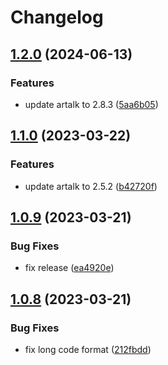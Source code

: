# Changelog

## [1.2.0](https://github.com/terwer/vuepress-plugin-vdoing-comment/compare/v1.1.0...v1.2.0) (2024-06-13)


### Features

* update artalk to 2.8.3 ([5aa6b05](https://github.com/terwer/vuepress-plugin-vdoing-comment/commit/5aa6b05bef3780269da02dc3058f2fcbc2f805ed))

## [1.1.0](https://github.com/terwer/vuepress-plugin-vdoing-comment/compare/v1.0.9...v1.1.0) (2023-03-22)


### Features

* update artalk to 2.5.2 ([b42720f](https://github.com/terwer/vuepress-plugin-vdoing-comment/commit/b42720f753b9e2eb3a4c8fc091601a5e25949af8))

## [1.0.9](https://github.com/terwer/vuepress-plugin-vdoing-comment/compare/v1.0.8...v1.0.9) (2023-03-21)


### Bug Fixes

* fix release ([ea4920e](https://github.com/terwer/vuepress-plugin-vdoing-comment/commit/ea4920e6648ddc39cbb9dcacad16c8ba47558fab))

## [1.0.8](https://github.com/terwer/vuepress-plugin-vdoing-comment/compare/v1.0.7...v1.0.8) (2023-03-21)


### Bug Fixes

* fix long code format ([212fbdd](https://github.com/terwer/vuepress-plugin-vdoing-comment/commit/212fbdd5a1997b604fd71e5148bdf1ca3ccb395c))
